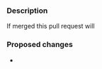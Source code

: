 <!--By submitting a pull request you are acknowledging that you have the right to license your code under the terms of this repositories license.  

Please review the [Contributing Guidelines](../CONTRIBUTING.md) for more details
Please make sure you fill the following sections. If this PR fixes an issue, please tag the issue number in the first section.
e.g.

This fixes issue #123-->

### Description

<!-- please finish the following statement -->
If merged this pull request will

### Proposed changes
<!-- Describe the highlights of the proposed changes here -->
-
